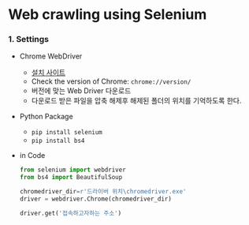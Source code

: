 # Web crawling using Selenium

### 1. Settings

- Chrome WebDriver
  - [설치 사이트](https://chromedriver.chromium.org/downloads)
  - Check the version of Chrome: `chrome://version/` 
  - 버전에 맞는 Web Driver 다운로드
  - 다운로드 받은 파일을 압축 해제후 해제된 폴더의 위치를 기억하도록 한다.
- Python Package
  - `pip install selenium`
  - `pip install bs4`

- in Code

  ```python
  from selenium import webdriver
  from bs4 import BeautifulSoup
  
  chromedriver_dir=r'드라이버 위치\chromedriver.exe'
  driver = webdriver.Chrome(chromedriver_dir)
  
  driver.get('접속하고자하는 주소')
  ```

  